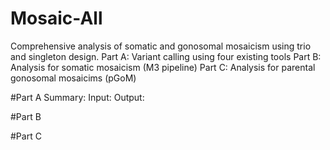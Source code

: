 # Mosaic-All
Comprehensive analysis of somatic and gonosomal mosaicism using trio and singleton design.
Part A: Variant calling using four existing tools
Part B: Analysis for somatic mosaicism (M3 pipeline)
Part C: Analysis for parental gonosomal mosaicims (pGoM)

#Part A
Summary: 
Input:
Output:

#Part B


#Part C
